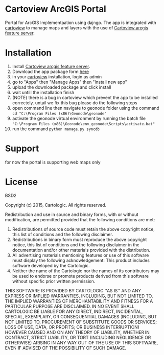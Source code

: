 # Cartoview ArcGIS Portal

Portal for ArcGIS Implementaation using dajngo. The app is integrated with [cartoview](https://github.com/cartologic/cartoview) to manage maps and layers with the use of [Cartoview arcgis feature server](https://github.com/cartologic/cartoview_arcgis_feature_server).

# Installation

1. Install [Cartoview arcgis feature server](https://github.com/cartologic/cartoview_arcgis_feature_server).
2. Download the app package form [here](http://cartologic.com/cartoview2/apps/)
3. in your [cartoview](github.com/cartologic/cartoview) installation, login as admin
4. go to "Apps" then "Manage Apps" then "Install new app"
5. upload the downloaded package and click install
6. wait untill the installation finish
7. (NOTE) there is a bug in cartoview which prevent the app to be installed correctely. untail we fix this bug please do the following steps
8. open command line then navigate to geonode folder using the command ```cd "C:\Program Files (x86)\Geonode\geonode"```
9. activate the geonode virtual environment by running the batch file ```"C:\Program Files (x86)\Geonode\env_geonode\Scripts\activate.bat"```
10. run the command ```python manage.py syncdb```

# Support
for now the portal is supporting web maps only

# License
BSD2

Copyright (c) 2015, Cartologic.
All rights reserved.

Redistribution and use in source and binary forms, with or without modification, are permitted provided that the following conditions are met:

1. Redistributions of source code must retain the above copyright notice, this list of conditions and the following disclaimer.
2. Redistributions in binary form must reproduce the above copyright notice, this list of conditions and the following disclaimer in the documentation and/or other materials provided with the distribution.
3. All advertising materials mentioning features or use of this software must display the following acknowledgement: This product includes software developed by the Cartologic.
4. Neither the name of the Cartologic nor the names of its contributors may be used to endorse or promote products
   derived from this software without specific prior written permission.

THIS SOFTWARE IS PROVIDED BY CARTOLOGIC ''AS IS'' AND ANY
EXPRESS OR IMPLIED WARRANTIES, INCLUDING, BUT NOT LIMITED TO, THE IMPLIED
WARRANTIES OF MERCHANTABILITY AND FITNESS FOR A PARTICULAR PURPOSE ARE
DISCLAIMED. IN NO EVENT SHALL CARTOLOGIC BE LIABLE FOR ANY
DIRECT, INDIRECT, INCIDENTAL, SPECIAL, EXEMPLARY, OR CONSEQUENTIAL DAMAGES
(INCLUDING, BUT NOT LIMITED TO, PROCUREMENT OF SUBSTITUTE GOODS OR SERVICES;
LOSS OF USE, DATA, OR PROFITS; OR BUSINESS INTERRUPTION) HOWEVER CAUSED AND
ON ANY THEORY OF LIABILITY, WHETHER IN CONTRACT, STRICT LIABILITY, OR TORT
(INCLUDING NEGLIGENCE OR OTHERWISE) ARISING IN ANY WAY OUT OF THE USE OF THIS
SOFTWARE, EVEN IF ADVISED OF THE POSSIBILITY OF SUCH DAMAGE.
